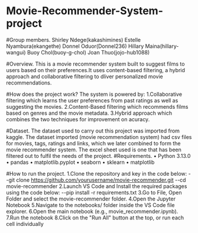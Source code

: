 # Movie-Recommender-System-project
#Group members.
Shirley Ndege(kakashimines) Estelle Nyambura(ekangethe) Donnel Oduor(Donnel236) Hillary Maina(hillary-wangui) Buoy Chol(buoy-g-chol) Joan Thuo(jojo-hub1088)

#Overview.
This is a movie recommender system built to suggest films to users based on their preferences.It uses content-based filtering, a hybrid approach and collaborative filtering to dliver personalized movie recommendations.

#How does the project work?
The system is powered by:
1.Collaborative filtering which learns the user preferences from past ratings as well as suggesting the movies.
2.Content-Based filtering which recommends films based on genres and the movie metadata. 
3.Hybrid approach which combines the two techniques for improvement on acuracy.

#Dataset.
The dataset used to carry out this project was imported from kaggle. The dataset imported (movie recommendation system) had csv files for movies, tags, ratings and links, which we later combined to form the movie recommender system. The excel sheet used is one that has been filtered out to fulfil the needs of the project.
#Requirements.
•	Python 3.13.0
•	pandas
•	matplotlib.pyplot
•	seaborn
•	sklearn
•	matplotlib

#How to run the project.
1.Clone the repository and key in the code below:
--git clone https://github.com/yourusername/movie-recommender.git
--cd movie-recommender
2.Launch VS Code and Install the required packages using the code below:
--pip install -r requirements.txt
3.Go to File, Open Folder and select the movie-recommender folder.
4.Open the Jupyter Notebook
5.Navigate to the notebooks/ folder inside the VS Code file explorer.
6.Open the main notebook (e.g., movie_recommender.ipynb).
7.Run the notebook
8.Click on the "Run All" button at the top, or run each cell individually






